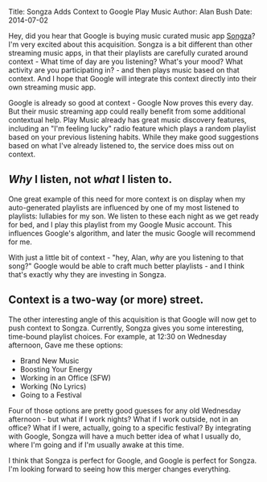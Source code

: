 Title: Songza Adds Context to Google Play Music
Author: Alan Bush
Date: 2014-07-02

Hey, did you hear that Google is buying music curated music app [Songza](http://songza.com/)? I'm  very excited about this acquisition. Songza is a bit different than other streaming music apps, in that their playlists are carefully curated around context - What time of day are you listening? What's your mood? What activity are you participating in? - and then plays music based on that context. And I hope that Google will integrate this context directly into their own streaming music app.  

Google is already so good at context - Google Now proves this every day. But their music streaming app could really benefit from some additional contextual help. Play Music already has great music discovery features, including an "I'm feeling lucky" radio feature which plays a random playlist based on your previous listening habits. While they make good suggestions based on what I've already listened to, the service does miss out on context. 

## *Why* I listen, not *what* I listen to. 

One great example of this need for more context is on display when my auto-generated playlists are influenced by one of my most listened to playlists: lullabies for my son. We listen to these each night as we get ready for bed, and I play this playlist from my Google Music account. This influences Google's algorithm, and later the music Google will recommend for me.  

With just a little bit of context - "hey, Alan, *why* are you listening to that song?" Google would be able to craft much better playlists - and I think that's exactly why they are investing in Songza. 

## Context is a two-way (or more) street. 
 
The other interesting angle of this acquisition is that Google will now get to push context to Songza. Currently, Songza gives you some interesting, time-bound playlist choices. For example, at 12:30 on Wednesday afternoon, Gave me these options:  

* Brand New Music
* Boosting Your Energy
* Working in an Office (SFW)
* Working (No Lyrics)
* Going to a Festival  

Four of those options are pretty good guesses for any old Wednesday afternoon - but what if I work nights? What if I work outside, not in an office? What if I were, actually, going to a specific festival? By integrating with Google, Songza will have a much better idea of what I usually do, where I'm going and if I'm usually awake at this time. 

I think that Songza is perfect for Google, and Google is perfect for Songza. I'm looking forward to seeing how this merger changes everything. 
